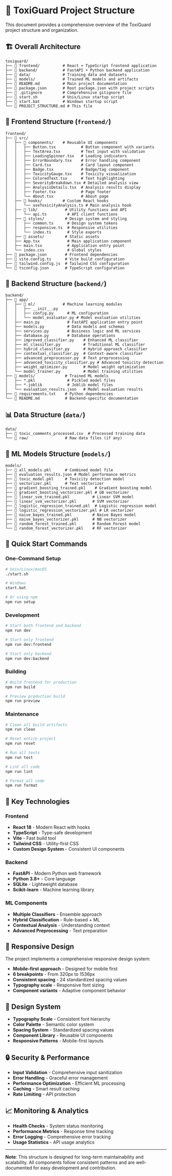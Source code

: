 # 📁 ToxiGuard Project Structure

This document provides a comprehensive overview of the ToxiGuard project structure and organization.

## 🏗️ Overall Architecture

```
toxiguard/
├── 📁 frontend/          # React + TypeScript frontend application
├── 📁 backend/           # FastAPI + Python backend application
├── 📁 data/              # Training data and datasets
├── 📁 models/            # Trained ML models and artifacts
├── 📄 README.md          # Main project documentation
├── 📄 package.json       # Root package.json with project scripts
├── 📄 .gitignore         # Comprehensive gitignore file
├── 📄 start.sh           # Unix/Linux startup script
├── 📄 start.bat          # Windows startup script
└── 📄 PROJECT_STRUCTURE.md # This file
```

## 🎨 Frontend Structure (`frontend/`)

```
frontend/
├── 📁 src/
│   ├── 📁 components/    # Reusable UI components
│   │   ├── Button.tsx           # Button component with variants
│   │   ├── TextArea.tsx         # Text input with validation
│   │   ├── LoadingSpinner.tsx   # Loading indicators
│   │   ├── ErrorBoundary.tsx    # Error handling component
│   │   ├── Card.tsx             # Card layout component
│   │   ├── Badge.tsx            # Badge/tag component
│   │   ├── ToxicityGauge.tsx    # Toxicity visualization
│   │   ├── ColoredText.tsx      # Text highlighting
│   │   ├── SeverityBreakdown.tsx # Detailed analysis view
│   │   ├── AnalysisDetails.tsx  # Analysis results display
│   │   ├── Footer.tsx           # Page footer
│   │   └── About.tsx            # About page
│   ├── 📁 hooks/         # Custom React hooks
│   │   └── useToxicityAnalysis.ts # Main analysis hook
│   ├── 📁 lib/            # Utility functions and API
│   │   └── api.ts         # API client functions
│   ├── 📁 styles/         # Design system and styling
│   │   ├── common.ts      # Design system tokens
│   │   ├── responsive.ts  # Responsive utilities
│   │   └── index.ts       # Style exports
│   ├── 📁 assets/         # Static assets
│   ├── App.tsx            # Main application component
│   ├── main.tsx           # Application entry point
│   └── index.css          # Global styles
├── 📄 package.json        # Frontend dependencies
├── 📄 vite.config.ts      # Vite build configuration
├── 📄 tailwind.config.js  # Tailwind CSS configuration
└── 📄 tsconfig.json       # TypeScript configuration
```

## 🐍 Backend Structure (`backend/`)

```
backend/
├── 📁 app/
│   ├── 📁 ml/            # Machine learning modules
│   │   ├── __init__.py
│   │   ├── config.py      # ML configuration
│   │   └── model_evaluator.py # Model evaluation utilities
│   ├── main.py            # FastAPI application entry point
│   ├── models.py          # Data models and schemas
│   ├── services.py        # Business logic and ML services
│   ├── database.py        # Database operations
│   ├── improved_classifier.py    # Enhanced ML classifier
│   ├── ml_classifier.py          # Traditional ML classifier
│   ├── hybrid_classifier.py      # Hybrid approach classifier
│   ├── contextual_classifier.py  # Context-aware classifier
│   ├── advanced_preprocessor.py  # Text preprocessing
│   ├── advanced_toxicity_classifier.py # Advanced toxicity detection
│   ├── weight_optimizer.py       # Model weight optimization
│   └── model_trainer.py          # Model training utilities
├── 📁 models/             # Trained ML models
│   ├── *.pkl              # Pickled model files
│   ├── *.joblib           # Joblib model files
│   └── evaluation_results.json   # Model evaluation results
├── 📄 requirements.txt    # Python dependencies
└── 📄 README.md           # Backend-specific documentation
```

## 📊 Data Structure (`data/`)

```
data/
├── 📄 toxic_comments_processed.csv  # Processed training data
└── 📁 raw/                # Raw data files (if any)
```

## 🤖 ML Models Structure (`models/`)

```
models/
├── 📄 all_models.pkl      # Combined model file
├── 📄 evaluation_results.json # Model performance metrics
├── 📄 toxic_model.pkl     # Toxicity detection model
├── 📄 vectorizer.pkl      # Text vectorizer
├── 📄 gradient_boosting_trained.pkl    # Gradient boosting model
├── 📄 gradient_boosting_vectorizer.pkl # GB vectorizer
├── 📄 linear_svm_trained.pkl          # Linear SVM model
├── 📄 linear_svm_vectorizer.pkl       # SVM vectorizer
├── 📄 logistic_regression_trained.pkl  # Logistic regression model
├── 📄 logistic_regression_vectorizer.pkl # LR vectorizer
├── 📄 naive_bayes_trained.pkl         # Naive Bayes model
├── 📄 naive_bayes_vectorizer.pkl      # NB vectorizer
├── 📄 random_forest_trained.pkl       # Random Forest model
└── 📄 random_forest_vectorizer.pkl    # RF vectorizer
```

## 🚀 Quick Start Commands

### One-Command Setup

```bash
# Unix/Linux/macOS
./start.sh

# Windows
start.bat

# Or using npm
npm run setup
```

### Development

```bash
# Start both frontend and backend
npm run dev

# Start only frontend
npm run dev:frontend

# Start only backend
npm run dev:backend
```

### Building

```bash
# Build frontend for production
npm run build

# Preview production build
npm run preview
```

### Maintenance

```bash
# Clean all build artifacts
npm run clean

# Reset entire project
npm run reset

# Run all tests
npm run test

# Lint all code
npm run lint

# Format all code
npm run format
```

## 🔧 Key Technologies

### Frontend

- **React 18** - Modern React with hooks
- **TypeScript** - Type-safe development
- **Vite** - Fast build tool
- **Tailwind CSS** - Utility-first CSS
- **Custom Design System** - Consistent UI components

### Backend

- **FastAPI** - Modern Python web framework
- **Python 3.8+** - Core language
- **SQLite** - Lightweight database
- **Scikit-learn** - Machine learning library

### ML Components

- **Multiple Classifiers** - Ensemble approach
- **Hybrid Classification** - Rule-based + ML
- **Contextual Analysis** - Understanding context
- **Advanced Preprocessing** - Text preparation

## 📱 Responsive Design

The project implements a comprehensive responsive design system:

- **Mobile-first approach** - Designed for mobile first
- **6 breakpoints** - From 320px to 1536px
- **Consistent spacing** - 24 standardized spacing values
- **Typography scale** - Responsive font sizing
- **Component variants** - Adaptive component behavior

## 🎨 Design System

- **Typography Scale** - Consistent font hierarchy
- **Color Palette** - Semantic color system
- **Spacing System** - Standardized spacing values
- **Component Library** - Reusable UI components
- **Responsive Patterns** - Mobile-first layouts

## 🔒 Security & Performance

- **Input Validation** - Comprehensive input sanitization
- **Error Handling** - Graceful error management
- **Performance Optimization** - Efficient ML processing
- **Caching** - Smart result caching
- **Rate Limiting** - API protection

## 📈 Monitoring & Analytics

- **Health Checks** - System status monitoring
- **Performance Metrics** - Response time tracking
- **Error Logging** - Comprehensive error tracking
- **Usage Statistics** - API usage analytics

---

**Note**: This structure is designed for long-term maintainability and scalability. All components follow consistent patterns and are well-documented for easy development and contribution.

